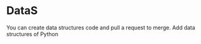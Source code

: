 # DataS
You can create data structures code and pull a request to merge. 
Add data structures of Python
